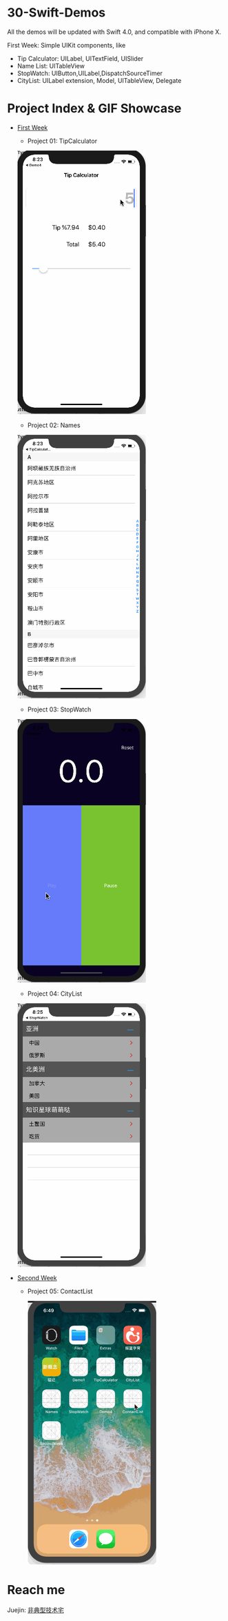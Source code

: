 # 30-Swift-Demos
All the demos will be updated with Swift 4.0, and compatible with iPhone X.

First Week: Simple UIKit components, like
- Tip Calculator: UILabel, UITextField, UISlider
- Name List: UITableView
- StopWatch: UIButton,UILabel,DispatchSourceTimer
- CityList: UILabel extension, Model, UITableView, Delegate

# Project Index & GIF Showcase
- [First Week](https://github.com/Stanbai/30-Swift-Demos/tree/master/FirstWeek)
    - Project 01: TipCalculator
    
    ![TipCalculator](https://github.com/Stanbai/30-Swift-Demos/blob/master/FirstWeek/TipCalculator.gif?raw=true)
    
    - Project 02: Names
    
    ![Names](https://github.com/Stanbai/30-Swift-Demos/blob/master/FirstWeek/Names.gif?raw=true)
    
    - Project 03: StopWatch
    
    ![StopWatch](https://github.com/Stanbai/30-Swift-Demos/blob/master/FirstWeek/StopWatch.gif?raw=true)

    - Project 04: CityList
    
    ![CityList](https://github.com/Stanbai/30-Swift-Demos/blob/master/FirstWeek/CityList.gif?raw=true)

- [Second Week](https://github.com/Stanbai/30-Swift-Demos/tree/master/SecondWeek/)
    - Project 05: ContactList
    
      ![ContactList](https://raw.githubusercontent.com/Stanbai/30-Swift-Demos/master/SecondWeek/ContactList.gif)

# Reach me
Juejin: [非典型技术宅](https://juejin.im/timeline)

